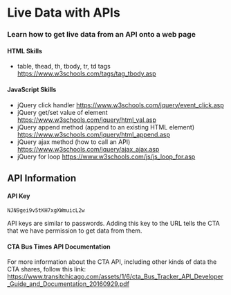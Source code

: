 # Live Data with APIs 
### Learn how to get live data from an API onto a web page 

#### HTML Skills
* table, thead, th, tbody, tr, td tags https://www.w3schools.com/tags/tag_tbody.asp

#### JavaScript Skills
* jQuery click handler https://www.w3schools.com/jquery/event_click.asp 
* jQuery get/set value of element https://www.w3schools.com/jquery/html_val.asp
* jQuery append method (append to an existing HTML element) https://www.w3schools.com/jquery/html_append.asp
* jQuery ajax method (how to call an API) https://www.w3schools.com/jquery/ajax_ajax.asp 
* jQuery for loop https://www.w3schools.com/js/js_loop_for.asp

## API Information 

#### API Key
    NJN9gei9v5tKH7xgXWmuicL2w
API keys are similar to passwords. Adding this key to the URL tells the CTA that we have permission to get data from them. 

#### CTA Bus Times API Documentation 
For more information about the CTA API, including other kinds of data the CTA shares, follow this link:
https://www.transitchicago.com/assets/1/6/cta_Bus_Tracker_API_Developer_Guide_and_Documentation_20160929.pdf
